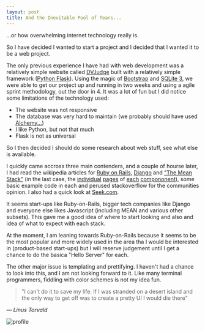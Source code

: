 ```yaml
---
layout: post
title: And the Inevitable Pool of Tears...
---
```

...or how overwhelming internet technology really is.

So I have decided I wanted to start a project and I decided that I wanted it to be a web project.

The only previous experience I have had with web development was a relatively simple website called [DVJudge](https://dvjudge.stanleyhon.com/) built with a relatively simple framework ([Python Flask](https://flask.pocoo.org/)). Using the magic of [Bootstrap](https://getbootstrap.com/) and [SQLite 3](https://www.sqlite.org/), we were able to get our project up and running in two weeks and using a agile sprint methodology, out the door in 4. It was a lot of fun but I did notice some limitations of the technology used:

- The website was not responsive
- The database was very hard to maintain (we probably should have used [Alchemy...](https://flask-sqlalchemy.pocoo.org/2.1/))
- I like Python, but not that much
- Flask is not as universal

So I then decided I should do some research about web stuff, see what else is available.

I quickly came accross three main contenders, and a couple of hourse later, I had read the wikipedia articles for [Ruby on Rails](https://en.wikipedia.org/wiki/Ruby_on_Rails), [Django](https://en.wikipedia.org/wiki/Django_(web_framework)) and ["The Mean Stack"](https://en.wikipedia.org/wiki/MEAN_(software_bundle)) (in the last case, the [individual](https://en.wikipedia.org/wiki/MongoDB) [pages](https://en.wikipedia.org/wiki/Express.js) of [each](https://en.wikipedia.org/wiki/Angular.js) [compononent](https://en.wikipedia.org/wiki/Node.js)), some basic example code in each and perused stackoverflow for the communities opinion. I also had a quick look at [Seek.com](https://seek.com).

It seems start-ups like Ruby-on-Rails, bigger tech companies like Django and everyone else likes Javascript (including MEAN and various other subsets). This gave me a good idea of where to start looking and also and idea of what to expect with each stack.

At the moment, I am leaning towards Ruby-on-Rails because it seems to be the most popular and more widely used in the area tha I would be interested in (product-based start-ups) but I will reserve judgement until I get a chance to do the basica "Hello Server" for each.

The other major issue is templating and prettifying. I haven't had a chance to look into this, and I am not looking forward to it. Like many terminal programmers, fiddling with color schemes is not my idea fun.

> "I can't do it to save my life. If I was stranded on a desert
> island and the only way to get off was to create a pretty UI I
> would die there"

<cite>&mdash; Linus Torvald</cite>

![profile](https://ichef-1.bbci.co.uk/news/660/cpsprodpb/615A/production/_88322942_24467003463_117676ca09_z.jpg "I tend to agree with this remark")
